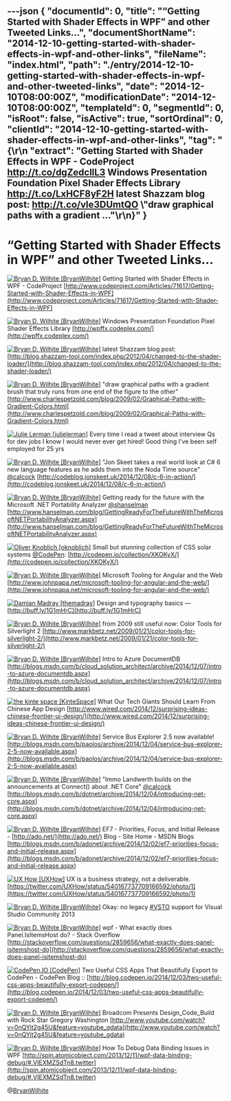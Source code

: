 ---json
{
  "documentId": 0,
  "title": "“Getting Started with Shader Effects in WPF” and other Tweeted Links…",
  "documentShortName": "2014-12-10-getting-started-with-shader-effects-in-wpf-and-other-links",
  "fileName": "index.html",
  "path": "./entry/2014-12-10-getting-started-with-shader-effects-in-wpf-and-other-tweeted-links",
  "date": "2014-12-10T08:00:00Z",
  "modificationDate": "2014-12-10T08:00:00Z",
  "templateId": 0,
  "segmentId": 0,
  "isRoot": false,
  "isActive": true,
  "sortOrdinal": 0,
  "clientId": "2014-12-10-getting-started-with-shader-effects-in-wpf-and-other-links",
  "tag": "{\r\n  \"extract\": \"Getting Started with Shader Effects in WPF - CodeProject <http://t.co/dgZedcllL3>  Windows Presentation Foundation Pixel Shader Effects Library <http://t.co/LxHCF8yF2H>  latest Shazzam blog post: <http://t.co/vIe3DUmtQO>  \\\"draw graphical paths with a gradient ...\"\r\n}"
}
---

# “Getting Started with Shader Effects in WPF” and other Tweeted Links…

[<img alt="Bryan D. Wilhite [BryanWilhite]" src="https://songhay.blob.core.windows.net/shared-social-twitter/BryanWilhite.jpeg">](http://songhayblog.azurewebsites.net/ "Bryan D. Wilhite [BryanWilhite]") <span>Getting Started with Shader Effects in WPF - CodeProject [http://www.codeproject.com/Articles/71617/Getting-Started-with-Shader-Effects-in-WPF](http://www.codeproject.com/Articles/71617/Getting-Started-with-Shader-Effects-in-WPF)</span>

[<img alt="Bryan D. Wilhite [BryanWilhite]" src="https://songhay.blob.core.windows.net/shared-social-twitter/BryanWilhite.jpeg">](http://songhayblog.azurewebsites.net/ "Bryan D. Wilhite [BryanWilhite]") <span>Windows Presentation Foundation Pixel Shader Effects Library [http://wpffx.codeplex.com/](http://wpffx.codeplex.com/)</span>

[<img alt="Bryan D. Wilhite [BryanWilhite]" src="https://songhay.blob.core.windows.net/shared-social-twitter/BryanWilhite.jpeg">](http://songhayblog.azurewebsites.net/ "Bryan D. Wilhite [BryanWilhite]") <span>latest Shazzam blog post: [http://blog.shazzam-tool.com/index.php/2012/04/changed-to-the-shader-loader/](http://blog.shazzam-tool.com/index.php/2012/04/changed-to-the-shader-loader/)</span>

[<img alt="Bryan D. Wilhite [BryanWilhite]" src="https://songhay.blob.core.windows.net/shared-social-twitter/BryanWilhite.jpeg">](http://songhayblog.azurewebsites.net/ "Bryan D. Wilhite [BryanWilhite]") <span>"draw graphical paths with a gradient brush that truly runs from one end of the figure to the other" [http://www.charlespetzold.com/blog/2009/02/Graphical-Paths-with-Gradient-Colors.html](http://www.charlespetzold.com/blog/2009/02/Graphical-Paths-with-Gradient-Colors.html)</span>

[<img alt="Julie Lerman [julielerman]" src="https://songhay.blob.core.windows.net/shared-social-twitter/julielerman.jpeg">](http://www.thedatafarm.com/blog "Julie Lerman [julielerman]") <span>Every time I read a tweet about interview Qs for dev jobs I know I would never ever get hired! Good thing I've been self employed for 25 yrs</span>

[<img alt="Bryan D. Wilhite [BryanWilhite]" src="https://songhay.blob.core.windows.net/shared-social-twitter/BryanWilhite.jpeg">](http://songhayblog.azurewebsites.net/ "Bryan D. Wilhite [BryanWilhite]") <span>"Jon Skeet takes a real world look at C# 6 new language features as he adds them into the Noda Time source" [@calcock](http://twitter.com/calcock) [http://codeblog.jonskeet.uk/2014/12/08/c-6-in-action/](http://codeblog.jonskeet.uk/2014/12/08/c-6-in-action/)</span>

[<img alt="Bryan D. Wilhite [BryanWilhite]" src="https://songhay.blob.core.windows.net/shared-social-twitter/BryanWilhite.jpeg">](http://songhayblog.azurewebsites.net/ "Bryan D. Wilhite [BryanWilhite]") <span>Getting ready for the future with the Microsoft .NET Portability Analyzer [@shanselman](http://twitter.com/shanselman) [http://www.hanselman.com/blog/GettingReadyForTheFutureWithTheMicrosoftNETPortabilityAnalyzer.aspx](http://www.hanselman.com/blog/GettingReadyForTheFutureWithTheMicrosoftNETPortabilityAnalyzer.aspx)</span>

[<img alt="Oliver Knoblich [oknoblich]" src="https://songhay.blob.core.windows.net/shared-social-twitter/oknoblich.png">](http://codepen.io/oknoblich "Oliver Knoblich [oknoblich]") <span>Small but stunning collection of CSS solar systems [@CodePen](http://twitter.com/CodePen): [http://codepen.io/collection/XKOKyX/](http://codepen.io/collection/XKOKyX/)</span>

[<img alt="Bryan D. Wilhite [BryanWilhite]" src="https://songhay.blob.core.windows.net/shared-social-twitter/BryanWilhite.jpeg">](http://songhayblog.azurewebsites.net/ "Bryan D. Wilhite [BryanWilhite]") <span>Microsoft Tooling for Angular and the Web [http://www.johnpapa.net/microsoft-tooling-for-angular-and-the-web/](http://www.johnpapa.net/microsoft-tooling-for-angular-and-the-web/)</span>

[<img alt="Damian Madray [themadray]" src="https://songhay.blob.core.windows.net/shared-social-twitter/themadray.jpg">](http://damian.is/ "Damian Madray [themadray]") <span>Design and typography basics — [http://buff.ly/1G1mHrC](http://buff.ly/1G1mHrC)</span>

[<img alt="Bryan D. Wilhite [BryanWilhite]" src="https://songhay.blob.core.windows.net/shared-social-twitter/BryanWilhite.jpeg">](http://songhayblog.azurewebsites.net/ "Bryan D. Wilhite [BryanWilhite]") <span>from 2009 still useful now: Color Tools for Silverlight 2 [http://www.markbetz.net/2009/01/21/color-tools-for-silverlight-2/](http://www.markbetz.net/2009/01/21/color-tools-for-silverlight-2/)</span>

[<img alt="Bryan D. Wilhite [BryanWilhite]" src="https://songhay.blob.core.windows.net/shared-social-twitter/BryanWilhite.jpeg">](http://songhayblog.azurewebsites.net/ "Bryan D. Wilhite [BryanWilhite]") <span>Intro to Azure DocumentDB [http://blogs.msdn.com/b/cloud_solution_architect/archive/2014/12/07/intro-to-azure-documentdb.aspx](http://blogs.msdn.com/b/cloud_solution_architect/archive/2014/12/07/intro-to-azure-documentdb.aspx)</span>

[<img alt="the kinte space [KinteSpace]" src="https://songhay.blob.core.windows.net/shared-social-twitter/KinteSpace.png">](http://kintespace.com/ "the kinte space [KinteSpace]") <span>What Our Tech Giants Should Learn From Chinese App Design [http://www.wired.com/2014/12/surprising-ideas-chinese-frontier-ui-design/](http://www.wired.com/2014/12/surprising-ideas-chinese-frontier-ui-design/)</span>

[<img alt="Bryan D. Wilhite [BryanWilhite]" src="https://songhay.blob.core.windows.net/shared-social-twitter/BryanWilhite.jpeg">](http://songhayblog.azurewebsites.net/ "Bryan D. Wilhite [BryanWilhite]") <span>Service Bus Explorer 2.5 now available! [http://blogs.msdn.com/b/paolos/archive/2014/12/04/service-bus-explorer-2-5-now-available.aspx](http://blogs.msdn.com/b/paolos/archive/2014/12/04/service-bus-explorer-2-5-now-available.aspx)</span>

[<img alt="Bryan D. Wilhite [BryanWilhite]" src="https://songhay.blob.core.windows.net/shared-social-twitter/BryanWilhite.jpeg">](http://songhayblog.azurewebsites.net/ "Bryan D. Wilhite [BryanWilhite]") <span>"Immo Landwerth builds on the announcements at Connect() about .NET Core" [@calcock](http://twitter.com/calcock) [http://blogs.msdn.com/b/dotnet/archive/2014/12/04/introducing-net-core.aspx](http://blogs.msdn.com/b/dotnet/archive/2014/12/04/introducing-net-core.aspx)</span>

[<img alt="Bryan D. Wilhite [BryanWilhite]" src="https://songhay.blob.core.windows.net/shared-social-twitter/BryanWilhite.jpeg">](http://songhayblog.azurewebsites.net/ "Bryan D. Wilhite [BryanWilhite]") <span>EF7 - Priorities, Focus, and Initial Release - [http://ado.net/](http://ado.net/) Blog - Site Home - MSDN Blogs [http://blogs.msdn.com/b/adonet/archive/2014/12/02/ef7-priorities-focus-and-initial-release.aspx](http://blogs.msdn.com/b/adonet/archive/2014/12/02/ef7-priorities-focus-and-initial-release.aspx)</span>

[<img alt="UX How [UXHow]" src="https://songhay.blob.core.windows.net/shared-social-twitter/UXHow.png">](http://uxhow.com/ "UX How [UXHow]") <span>UX is a business strategy, not a deliverable. [https://twitter.com/UXHow/status/540167737709166592/photo/1](https://twitter.com/UXHow/status/540167737709166592/photo/1)</span>

[<img alt="Bryan D. Wilhite [BryanWilhite]" src="https://songhay.blob.core.windows.net/shared-social-twitter/BryanWilhite.jpeg">](http://songhayblog.azurewebsites.net/ "Bryan D. Wilhite [BryanWilhite]") <span>Okay: no legacy [#VSTO](http://search.twitter.com/search?q=%23VSTO) support for Visual Studio Community 2013</span>

[<img alt="Bryan D. Wilhite [BryanWilhite]" src="https://songhay.blob.core.windows.net/shared-social-twitter/BryanWilhite.jpeg">](http://songhayblog.azurewebsites.net/ "Bryan D. Wilhite [BryanWilhite]") <span>wpf - What exactly does Panel.IsItemsHost do? - Stack Overflow [http://stackoverflow.com/questions/2859656/what-exactly-does-panel-isitemshost-do](http://stackoverflow.com/questions/2859656/what-exactly-does-panel-isitemshost-do)</span>

[<img alt="CodePen.IO [CodePen]" src="https://songhay.blob.core.windows.net/shared-social-twitter/CodePen.png">](http://codepen.io/ "CodePen.IO [CodePen]") <span>Two Useful CSS Apps That Beautifully Export to CodePen - CodePen Blog :: [http://blog.codepen.io/2014/12/03/two-useful-css-apps-beautifully-export-codepen/](http://blog.codepen.io/2014/12/03/two-useful-css-apps-beautifully-export-codepen/)</span>

[<img alt="Bryan D. Wilhite [BryanWilhite]" src="https://songhay.blob.core.windows.net/shared-social-twitter/BryanWilhite.jpeg">](http://songhayblog.azurewebsites.net/ "Bryan D. Wilhite [BryanWilhite]") <span>Broadcom Presents Design_Code_Build with Rock Star Gregory Washington [http://www.youtube.com/watch?v=0nQYit2g45U&feature=youtube_gdata](http://www.youtube.com/watch?v=0nQYit2g45U&feature=youtube_gdata)</span>

[<img alt="Bryan D. Wilhite [BryanWilhite]" src="https://songhay.blob.core.windows.net/shared-social-twitter/BryanWilhite.jpeg">](http://songhayblog.azurewebsites.net/ "Bryan D. Wilhite [BryanWilhite]") <span>How To Debug Data Binding Issues in WPF [http://spin.atomicobject.com/2013/12/11/wpf-data-binding-debug/#.VIEXMZSdTn8.twitter](http://spin.atomicobject.com/2013/12/11/wpf-data-binding-debug/#.VIEXMZSdTn8.twitter)</span>

@[BryanWilhite](https://twitter.com/BryanWilhite)
